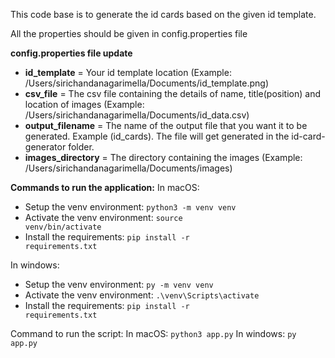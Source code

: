 This code base is to generate the id cards based on the given id template.

All the properties should be given in config.properties file

**config.properties file update**
- **id_template** = Your id template location (Example: /Users/sirichandanagarimella/Documents/id_template.png)
- **csv_file** = The csv file containing the details of name, title(position) and location of images (Example: /Users/sirichandanagarimella/Documents/id_data.csv)
- **output_filename** = The name of the output file that you want it to be generated. Example (id_cards). The file will get generated in the id-card-generator folder.
- **images_directory** = The directory containing the images (Example: /Users/sirichandanagarimella/Documents/images)

**Commands to run the application:**
In macOS:
- Setup the venv environment: <code>python3 -m venv venv</code>
- Activate the venv environment: <code>source venv/bin/activate</code>
- Install the requirements: <code>pip install -r requirements.txt</code>

In windows:
- Setup the venv environment: <code>py -m venv venv</code>
- Activate the venv environment: <code>.\venv\Scripts\activate</code>
- Install the requirements: <code>pip install -r requirements.txt</code>

Command to run the script:
In macOS: <code>python3 app.py</code>
In windows: <code>py app.py</code>


